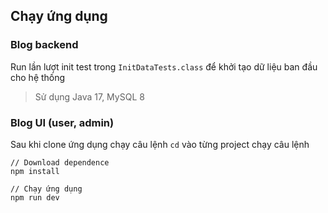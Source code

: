## Chạy ứng dụng

### Blog backend

Run lần lượt init test trong `InitDataTests.class` để khởi tạo dữ liệu ban đầu cho hệ thống

> Sử dụng Java 17, MySQL 8

### Blog UI (user, admin)

Sau khi clone ứng dụng chạy câu lệnh `cd` vào từng project chạy câu lệnh

```
// Download dependence
npm install

// Chạy ứng dụng
npm run dev
```
